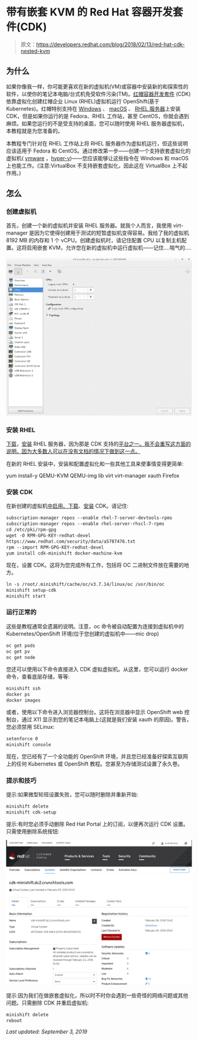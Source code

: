 # 带有嵌套 KVM 的 Red Hat 容器开发套件(CDK)

> 原文：<https://developers.redhat.com/blog/2018/02/13/red-hat-cdk-nested-kvm>

## 为什么

如果你像我一样，你可能更喜欢在新的虚拟机(VM)或容器中安装新的和探索性的软件，以使你的笔记本电脑/台式机免受软件污染(TM)。[红帽容器开发套件](https://developers.redhat.com/products/cdk/overview/) (CDK)依靠虚拟化创建红帽企业 Linux (RHEL)虚拟机运行 OpenShift(基于 Kubernetes)。红帽特别支持在 [Windows](https://developers.redhat.com/products/cdk/hello-world/#fndtn-windows) 、 [macOS](https://developers.redhat.com/products/cdk/hello-world/#fndtn-macos) 、 [RHEL 服务器](https://developers.redhat.com/products/cdk/hello-world/#fndtn-rhel)上安装 CDK，但是如果你运行的是 Fedora、RHEL 工作站，甚至 CentOS，你就会遇到麻烦。如果您运行的不是受支持的桌面，您可以随时使用 RHEL 服务器虚拟机，本教程就是为您准备的。

本教程专门针对在 RHEL 工作站上将 RHEL 服务器作为虚拟机运行，但这些说明应该适用于 Fedora 和 CentOS。通过修改第一步——创建一个支持嵌套虚拟化的虚拟机( [vmware](https://communities.vmware.com/docs/DOC-8970) ，[hyper-v](https://docs.microsoft.com/en-us/virtualization/hyper-v-on-windows/user-guide/nested-virtualization))——您应该能够让这些指令在 Windows 和 macOS 上也能工作。(注意:VirtualBox 不支持嵌套虚拟化，因此这在 VirtualBox 上不起作用。)

## 怎么

### 创建虚拟机

首先，创建一个新的虚拟机并安装 RHEL 服务器。就我个人而言，我使用 virt-manager 是因为它使得创建用于测试的短暂虚拟机变得容易。我给了我的虚拟机 8192 MB 的内存和 1 个 vCPU。创建虚拟机时，请记住配置 CPU 以复制主机配置。这将启用嵌套 KVM，允许您在新的虚拟机中运行虚拟机——记住....喘气的....

[![](img/7e444f6846c0815d53ab00a966d6d6c6.png)](https://developers.redhat.com/blog/wp-content/uploads/2018/02/Screenshot-from-2018-02-09-08-56-19.png)

### 安装 RHEL

[下载](https://access.redhat.com/downloads/content/69/ver=/rhel---7/7.5%20Beta/x86_64/product-software)，[安装](https://access.redhat.com/documentation/en-us/red_hat_enterprise_linux/7/html/installation_guide/index) RHEL 服务器，因为那是 CDK 支持的[平台之一。我不会重写这方面的说明，因为大多数人可以在没有文档的情况下做到这一点。](https://developers.redhat.com/products/cdk/hello-world/#fndtn-rhel)

在新的 RHEL 安装中，安装和配置虚拟化和一些其他工具来使事情变得更简单:

yum install-y QEMU-KVM QEMU-img lib virt virt-manager xauth Firefox

### 安装 CDK

在新创建的虚拟机[中启用、下载](https://developers.redhat.com/products/cdk/hello-world/#fndtn-rhel)、[安装](https://access.redhat.com/documentation/en-us/red_hat_container_development_kit/3.2/html-single/getting_started_guide/index#quickstart-overview) CDK。请记住:

```
subscription-manager repos --enable rhel-7-server-devtools-rpms
subscription-manager repos --enable rhel-server-rhscl-7-rpms
cd /etc/pki/rpm-gpg
wget -O RPM-GPG-KEY-redhat-devel https://www.redhat.com/security/data/a5787476.txt
rpm --import RPM-GPG-KEY-redhat-devel
yum install cdk-minishift docker-machine-kvm
```

现在，设置 CDK。这将为您完成所有工作，包括将 OC 二进制文件放在需要的地方。

```
ln -s /root/.minishift/cache/oc/v3.7.14/linux/oc /usr/bin/oc
minishift setup-cdk
minishift start
```

### 运行正常的

这些是教程通常会遗漏的说明。注意，oc 命令被自动配置为连接到虚拟机中的 Kubernetes/OpenShift 环境(位于您创建的虚拟机中——mic drop)

```
oc get pods
oc get pv
oc get node
```

您还可以使用以下命令直接进入 CDK 虚拟虚拟机。从这里，您可以运行 docker 命令，查看底层存储，等等:

```
minishift ssh
docker ps
docker images
```

或者，使用以下命令进入浏览器控制台。这将在浏览器中显示 OpenShift web 控制台，通过 X11 显示到您的笔记本电脑上(这就是我们安装 xauth 的原因)。警告，您必须禁用 SELinux:

```
setenforce 0
minishift console
```

现在，您已经有了一个全功能的 OpenShift 环境，并且您已经准备好探索互联网上的任何 Kubernetes 或 OpenShift 教程。您甚至为存储测试设置了永久卷。

### 提示和技巧

提示:如果微型轮班设置失败，您可以随时删除并重新开始:

```
minishift delete
minishift cdk-setup
```

提示:有时您必须手动删除 Red Hat Portal 上的订阅，以便再次运行 CDK 设置。只需使用删除系统按钮:

[![](img/232a5d4157a64997832d188b302a7e81.png)](https://developers.redhat.com/blog/wp-content/uploads/2018/02/Screenshot-from-2018-02-09-10-35-16.png)

提示:因为我们在做嵌套虚拟化，所以时不时你会遇到一些奇怪的网络问题或其他问题。只需删除 CDK 并重启虚拟机:

```
minishift delete
reboot
```

*Last updated: September 3, 2019*